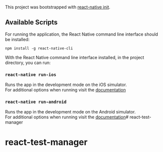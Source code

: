 This project was bootstrapped with [react-native init](https://facebook.github.io/react-native/docs/getting-started).

## Available Scripts

For running the application, the React Native command line interface should be installed:
```
npm install -g react-native-cli
```

With the React Native command line interface installed, in the project directory, you can run:



### `react-native run-ios`

Runs the app in the development mode on the iOS simulator.<br>
For additional options when running visit the [documentation](https://github.com/react-native-community/cli/blob/master/docs/commands.md)


### `react-native run-android`

Runs the app in the development mode on the Android simulator.<br>
For additional options when running visit the [documentation](https://github.com/react-native-community/cli/blob/master/docs/commands.md)# react-test-manager
# react-test-manager

